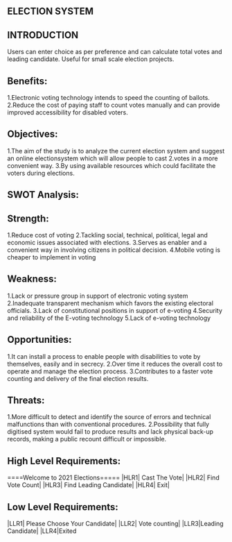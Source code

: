 ## ELECTION SYSTEM ##

## INTRODUCTION ##
Users can enter choice as per preference and can calculate total votes and leading candidate. Useful for small scale election projects. 

 ## Benefits:
1.Electronic voting technology intends to speed the counting of ballots.
2.Reduce the cost of paying staff to count votes manually and can provide improved accessibility for disabled voters.

 ## Objectives:
 1.The aim of the study is to analyze the current election system and suggest an online electionsystem which will allow people to cast 2.votes in a more convenient way.
 3.By using available resources which could facilitate the voters during elections.  

 ## SWOT Analysis:
## Strength:
1.Reduce cost of voting 
2.Tackling social, technical, political, legal and economic issues associated with elections.
3.Serves as enabler and a convenient way in involving citizens in political decision.
4.Mobile voting is cheaper to implement in voting

## Weakness:
1.Lack or pressure group in support of electronic voting system
2.Inadequate transparent mechanism which favors the existing electoral officials.
3.Lack of constitutional positions in support of e-voting
4.Security and reliability of the E-voting technology
5.Lack of e-voting technology

## Opportunities:
1.It can install a process to enable people with disabilities to vote by themselves, easily and in secrecy.
2.Over time it reduces the overall cost to operate and manage the election process.
3.Contributes to a faster vote counting and delivery of the final election results.

## Threats:
1.More difficult to detect and identify the source of errors and technical malfunctions than with conventional procedures.
2.Possibility that fully digitised system would fail to produce results and lack physical back-up records, making a public recount difficult or impossible.

## High Level Requirements:
====Welcome to 2021 Elections===== 
|HLR1| Cast The Vote| 
|HLR2| Find Vote Count| 
|HLR3| Find Leading Candidate|
|HLR4| Exit|

## Low Level Requirements:
|LLR1| Please Choose Your Candidate|
|LLR2| Vote counting|
|LLR3|Leading Candidate| |LLR4|Exited